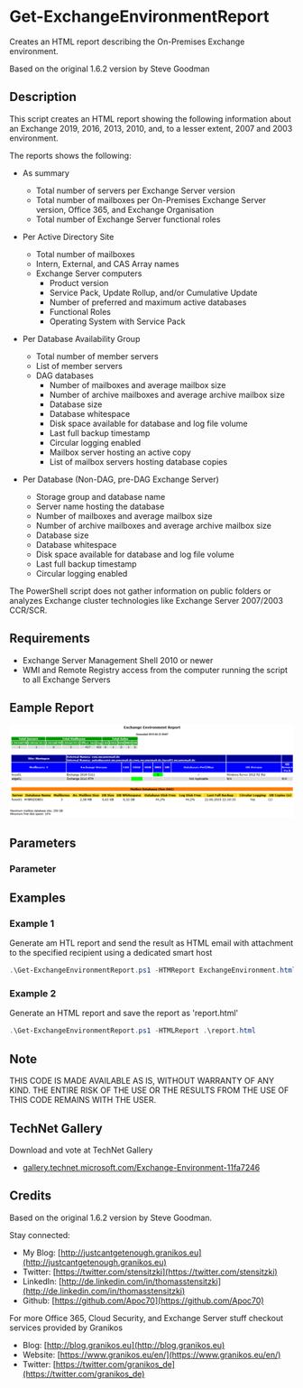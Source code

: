 # Get-ExchangeEnvironmentReport

Creates an HTML report describing the On-Premises Exchange environment.

Based on the original 1.6.2 version by Steve Goodman

## Description

This script creates an HTML report showing the following information about an Exchange 2019, 2016, 2013, 2010, and, to a lesser extent, 2007 and 2003 environment.

The reports shows the following:

* As summary
  * Total number of servers per Exchange Server version
  * Total number of mailboxes per On-Premises Exchange Server version, Office 365, and Exchange Organisation
  * Total number of Exchange Server functional roles

* Per Active Directory Site
  * Total number of mailboxes
  * Intern, External, and CAS Array names
  * Exchange Server computers
    * Product version
    * Service Pack, Update Rollup, and/or Cumulative Update
    * Number of preferred and maximum active databases
    * Functional Roles
    * Operating System with Service Pack

* Per Database Availability Group 
  * Total number of member servers
  * List of member servers
  * DAG databases
    * Number of mailboxes and average mailbox size 
    * Number of archive mailboxes and average archive mailbox size
    * Database size
    * Database whitespace
    * Disk space available for database and log file volume
    * Last full backup timestamp
    * Circular logging enabled
    * Mailbox server hosting an active copy
    * List of mailbox servers hosting database copies

* Per Database (Non-DAG, pre-DAG Exchange Server)
  * Storage group and database name
  * Server name hosting the database
  * Number of mailboxes and average mailbox size
  * Number of archive mailboxes and average archive mailbox size
  * Database size
  * Database whitespace
  * Disk space available for database and log file volume
  * Last full backup timestamp
  * Circular logging enabled

The PowerShell script does not gather information on public folders or analyzes Exchange cluster technologies like Exchange Server 2007/2003 CCR/SCR.

## Requirements

* Exchange Server Management Shell 2010 or newer
* WMI and Remote Registry access from the computer running the script to all Exchange Servers

## Eample Report

![Example Report](/images/screenshot.png)

## Parameters

### Parameter

## Examples

### Example 1

Generate am HTL report and send the result as HTML email with attachment to the specified recipient using a dedicated smart host

``` PowerShell
.\Get-ExchangeEnvironmentReport.ps1 -HTMReport ExchangeEnvironment.html -SendMail -ViewEntireForet $true -MailFrom roaster@mcsmemail.de -MailTo grillmaster@mcsmemail.de -MailServer relay.mcsmemail.de
```

### Example 2

Generate an HTML report and save the report as 'report.html'

``` PowerShell 
.\Get-ExchangeEnvironmentReport.ps1 -HTMLReport .\report.html
```

## Note

THIS CODE IS MADE AVAILABLE AS IS, WITHOUT WARRANTY OF ANY KIND. THE ENTIRE
RISK OF THE USE OR THE RESULTS FROM THE USE OF THIS CODE REMAINS WITH THE USER.

## TechNet Gallery

Download and vote at TechNet Gallery

- [gallery.technet.microsoft.com/Exchange-Environment-11fa7246](gallery.technet.microsoft.com/Exchange-Environment-11fa7246)

## Credits

Based on the original 1.6.2 version by Steve Goodman.

Stay connected:

- My Blog: [http://justcantgetenough.granikos.eu](http://justcantgetenough.granikos.eu)
- Twitter: [https://twitter.com/stensitzki](https://twitter.com/stensitzki)
- LinkedIn: [http://de.linkedin.com/in/thomasstensitzki](http://de.linkedin.com/in/thomasstensitzki)
- Github: [https://github.com/Apoc70](https://github.com/Apoc70)

For more Office 365, Cloud Security, and Exchange Server stuff checkout services provided by Granikos

- Blog: [http://blog.granikos.eu](http://blog.granikos.eu)
- Website: [https://www.granikos.eu/en/](https://www.granikos.eu/en/)
- Twitter: [https://twitter.com/granikos_de](https://twitter.com/granikos_de)